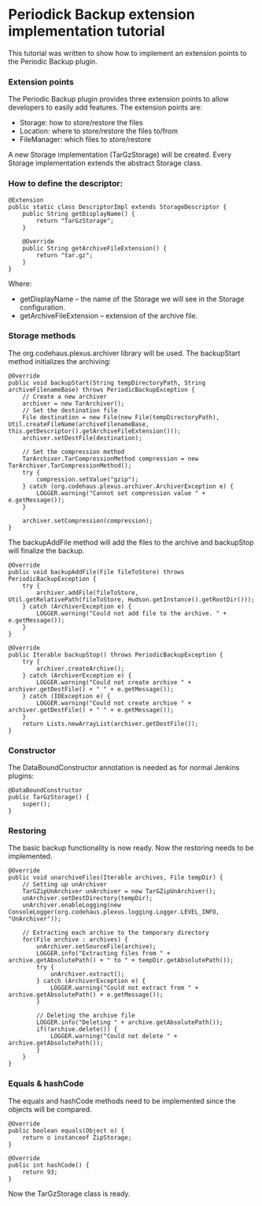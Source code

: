 # Periodick Backup extension implementation tutorial

This tutorial was written to show how to implement an extension points to the Periodic Backup plugin.
### Extension points

The Periodic Backup plugin provides three extension points to allow developers to easily add features.
The extension points are:

*   Storage: how to store/restore the files
*   Location: where to store/restore the files to/from
*   FileManager: which files to store/restore

A new Storage implementation (TarGzStorage) will be created.
Every Storage implementation extends the abstract Storage class.

### How to define the descriptor:


    @Extension
    public static class DescriptorImpl extends StorageDescriptor {
        public String getDisplayName() {
            return "TarGzStorage";
        }

        @Override
        public String getArchiveFileExtension() {
            return "tar.gz";
        }
    }

Where:

*   getDisplayName – the name of the Storage we will see in the Storage configuration.
*   getArchiveFileExtension – extension of the archive file.

### Storage methods

The org.codehaus.plexus.archiver library will be used. The backupStart method initializes the archiving:


    @Override
    public void backupStart(String tempDirectoryPath, String archiveFilenameBase) throws PeriodicBackupException {
        // Create a new archiver
        archiver = new TarArchiver();
        // Set the destination file
        File destination = new File(new File(tempDirectoryPath), Util.createFileName(archiveFilenameBase, this.getDescriptor().getArchiveFileExtension()));
        archiver.setDestFile(destination);

        // Set the compression method
        TarArchiver.TarCompressionMethod compression = new TarArchiver.TarCompressionMethod();
        try {
            compression.setValue("gzip");
        } catch (org.codehaus.plexus.archiver.ArchiverException e) {
            LOGGER.warning("Cannot set compression value " + e.getMessage());
        }

        archiver.setCompression(compression);
    }

The backupAddFile method will add the files to the archive and backupStop will finalize the backup.


    @Override
    public void backupAddFile(File fileToStore) throws PeriodicBackupException {
        try {
            archiver.addFile(fileToStore, Util.getRelativePath(fileToStore, Hudson.getInstance().getRootDir()));
        } catch (ArchiverException e) {
            LOGGER.warning("Could not add file to the archive. " + e.getMessage());
        }
    }

    @Override
    public Iterable backupStop() throws PeriodicBackupException {
        try {
            archiver.createArchive();
        } catch (ArchiverException e) {
            LOGGER.warning("Could not create archive " + archiver.getDestFile() + " " + e.getMessage());
        } catch (IOException e) {
            LOGGER.warning("Could not create archive " + archiver.getDestFile() + " " + e.getMessage());
        }
        return Lists.newArrayList(archiver.getDestFile());
    }

### Constructor

The DataBoundConstructor annotation is needed as for normal Jenkins plugins:


    @DataBoundConstructor
    public TarGzStorage() {
        super();
    }

### Restoring

The basic backup functionality is now ready. Now the restoring needs to be implemented.


    @Override
    public void unarchiveFiles(Iterable archives, File tempDir) {
        // Setting up unArchiver
        TarGZipUnArchiver unArchiver = new TarGZipUnArchiver();
        unArchiver.setDestDirectory(tempDir);
        unArchiver.enableLogging(new ConsoleLogger(org.codehaus.plexus.logging.Logger.LEVEL_INFO, "UnArchiver"));

        // Extracting each archive to the temporary directory
        for(File archive : archives) {
            unArchiver.setSourceFile(archive);
            LOGGER.info("Extracting files from " + archive.getAbsolutePath() + " to " + tempDir.getAbsolutePath());
            try {
                unArchiver.extract();
            } catch (ArchiverException e) {
                LOGGER.warning("Could not extract from " + archive.getAbsolutePath() + e.getMessage());
            }

            // Deleting the archive file
            LOGGER.info("Deleting " + archive.getAbsolutePath());
            if(!archive.delete()) {
                LOGGER.warning("Could not delete " + archive.getAbsolutePath());
            }
        }
    }

### Equals & hashCode

The equals and hashCode methods need to be implemented since the objects will be compared.


    @Override
    public boolean equals(Object o) {
        return o instanceof ZipStorage;
    }

    @Override
    public int hashCode() {
        return 93;
    }

Now the TarGzStorage class is ready.
